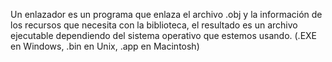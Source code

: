 Un enlazador es un programa que enlaza el archivo .obj y la información de los recursos que necesita
con la biblioteca, el resultado es un archivo ejecutable dependiendo del sistema operativo que
estemos usando. (.EXE en Windows, .bin en Unix, .app en Macintosh)
